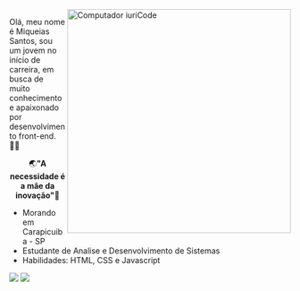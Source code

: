 <img src="https://raw.githubusercontent.com/MicaelliMedeiros/micaellimedeiros/master/image/computer-illustration.png" min-width="400px" max-width="400px" width="400px" align="right" alt="Computador iuriCode">

<p align="left"> 
  Olá, meu nome é Miqueias Santos, sou um jovem no início de carreira, em busca de muito conhecimento e apaixonado por desenvolvimento front-end. 👨‍💻
</p>

<p align="center">
    🌏<strong>"A necessidade é a mãe da inovação"</strong>🧠
</p>

<ul>
    <li>Morando em Carapicuiba - SP
    <li>Estudante de Analise e Desenvolvimento de Sistemas
    <li>Habilidades: HTML, CSS e Javascript
</ul>

<p align="left">
  <a href=https://www.instagram.com/miqueias_snt/ target="_blank" alt="Instagram">
  <img src="https://img.shields.io/badge/-Instagram-DF0174?style=for-the-badge&logo=instagram&logoColor=white&link=https://www.instagram.com/iuricode/"/></a>
  
  <a href="https://www.linkedin.com/in/miqueias-santos-020670197/" target="_blank" alt="Linkedin">
  <img src="https://img.shields.io/badge/-Linkedin-0e76a8?style=for-the-badge&logo=Linkedin&logoColor=white&link=https://www.linkedin.com/in/iuricode" /></a>
</p>
